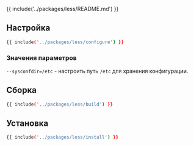 {{ include('../packages/less/README.md') }}

## Настройка

```bash 
{{ include('../packages/less/configure') }}
```

### Значения параметров

`--sysconfdir=/etc` - настроить путь `/etc` для хранения конфигурации.

## Сборка

```bash 
{{ include('../packages/less/build') }}
```

## Установка

```bash 
{{ include('../packages/less/install') }}
```


